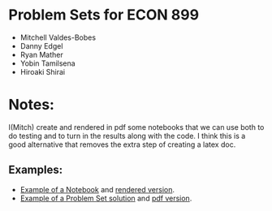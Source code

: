 # Problem Sets for ECON 899
- Mitchell Valdes-Bobes
- Danny Edgel
- Ryan Mather
- Yobin Tamilsena
- Hiroaki Shirai

# Notes:
I(Mitch) create and rendered in pdf some notebooks that we can use both to do testing and to turn in the results along with the 
code. I think this is a good alternative that removes the extra step of creating a latex doc.

## Examples:
- [Example of a Notebook](test_nb.ipynb) and [rendered version](test_nb.pdf).
- [Example of a Problem Set solution](PS2/Notebooks/PS2_solution.ipynb) and [pdf version](PS2/Notebooks/PS2_solution.pdf).
